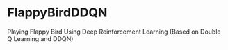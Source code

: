 # FlappyBirdDDQN
Playing Flappy Bird Using Deep Reinforcement Learning (Based on Double Q Learning and DDQN)
